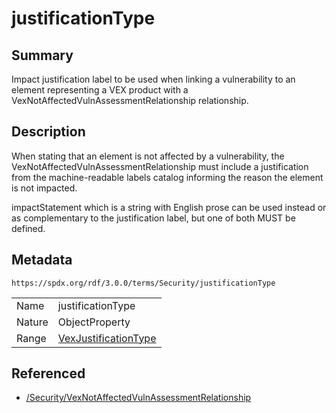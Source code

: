 <!-- Automatically generated by spec-parser v2.3.0 on 2024-07-09T12:43:38.633388+00:00 -->
<!-- SPDX-License-Identifier: Community-Spec-1.0 -->

# justificationType

## Summary

Impact justification label to be used when linking a vulnerability to an element
representing a VEX product with a VexNotAffectedVulnAssessmentRelationship
relationship.


## Description

When stating that an element is not affected by a vulnerability, the
VexNotAffectedVulnAssessmentRelationship must include a justification from the
machine-readable labels catalog informing the reason the element is not impacted.

impactStatement which is a string with English prose can be used instead or as
complementary to the justification label, but one of both MUST be defined.


## Metadata

`https://spdx.org/rdf/3.0.0/terms/Security/justificationType`


| | |
|---|---|
| Name | justificationType |
| Nature | ObjectProperty |
| Range | [VexJustificationType](../Vocabularies/VexJustificationType.md) |




## Referenced

- [/Security/VexNotAffectedVulnAssessmentRelationship](../../Security/Classes/VexNotAffectedVulnAssessmentRelationship.md)

